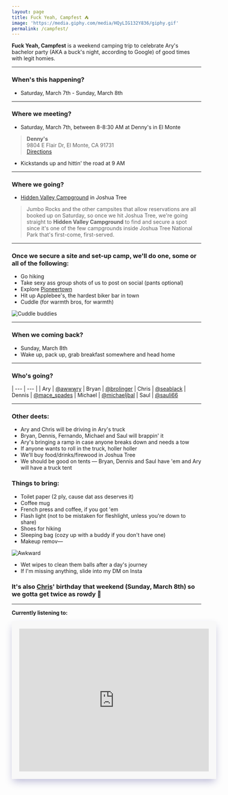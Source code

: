 ```yaml
---
layout: page
title: Fuck Yeah, Campfest ⛺️
image: 'https://media.giphy.com/media/HQyLIG132Y836/giphy.gif'
permalink: /campfest/
---
```


**Fuck Yeah, Campfest** is a weekend camping trip to celebrate Ary's bachelor party (AKA a buck's night, according to Google) of good times with legit homies.

***

### When's this happening?
- Saturday, March 7th - Sunday, March 8th

***

### Where we meeting?
- Saturday, March 7th, between 8-8:30 AM at Denny's in El Monte

> **Denny's**  
9804 E Flair Dr, El Monte, CA 91731  
[Directions][url-dennys]

- Kickstands up and hittin' the road at 9 AM

***

### Where we going?

- [Hidden Valley Campground][url-hidden-valley] in Joshua Tree

> Jumbo Rocks and the other campsites that allow reservations are all booked up on Saturday, so once we hit Joshua Tree, we're going straight to **Hidden Valley Campground** to find and secure a spot since it's one of the few campgrounds inside Joshua Tree National Park that's first-come, first-served.

***

### Once we secure a site and set-up camp, we'll do one, some or all of the following:

- Go hiking
- Take sexy ass group shots of us to post on social (pants optional)
- Explore [Pioneertown][url-pioneertown]
- Hit up Applebee's, the hardest biker bar in town
- Cuddle (for warmth bros, for warmth)

![Cuddle buddies](https://media.giphy.com/media/l2R0aK28kY1iYrlQI/giphy.gif)

***

### When we coming back?
- Sunday, March 8th
- Wake up, pack up, grab breakfast somewhere and head home

***

### Who's going?

| --- | --- |
| Ary | [@awwwry][url-awwwry]
| Bryan | [@brolinger][url-brolinger]
| Chris | [@seablack][url-seablack]
| Dennis | [@mace_spades][url-mace-spades]
| Michael | [@michaeljbal][url-michaeljbal]
| Saul | [@sauli66][url-sauli66]

***

### Other deets:
- Ary and Chris will be driving in Ary's truck
- Bryan, Dennis, Fernando, Michael and Saul will brappin' it
- Ary's bringing a ramp in case anyone breaks down and needs a tow
- If anyone wants to roll in the truck, holler holler
- We'll buy food/drinks/firewood in Joshua Tree
- We should be good on tents — Bryan, Dennis and Saul have 'em and Ary will have a truck tent   

### Things to bring:
- Toilet paper (2 ply, cause dat ass deserves it)
- Coffee mug
- French press and coffee, if you got 'em
- Flash light (not to be mistaken for fleshlight, unless you're down to share)
- Shoes for hiking
- Sleeping bag (cozy up with a buddy if you don't have one)
- Makeup remov—

![Awkward](https://media.giphy.com/media/13n7XeyIXEIrbG/giphy.gif)

- Wet wipes to clean them balls after a day's journey
- If I'm missing anything, slide into my DM on Insta

### It's also [Chris][url-seablack]' birthday that weekend (Sunday, March 8th) so we gotta get twice as rowdy 🕺

***

**Currently listening to:**  
<iframe src="https://open.spotify.com/embed/playlist/0hvGuO3GFmX3zNWxaK17sZ" width="100%" height="380" frameborder="0" allowtransparency="true" allow="encrypted-media" style="border: 20px solid #f8f8f8; box-shadow: 0 10px 20px -4px rgba(30,28,122,0.3); margin-bottom: 30px;"></iframe>

[url-awwwry]: https://www.instagram.com/awwwry
[url-brolinger]: https://www.instagram.com/brolinger
[url-seablack]: https://www.instagram.com/seablack
[url-mace-spades]: https://www.instagram.com/mace_spades
[url-fernandovtpjr]: https://www.instagram.com/fernandovtpjr
[url-michaeljbal]: https://www.instagram.com/michaeljbal
[url-sauli66]: https://www.instagram.com/sauli66
[url-dennys]: https://goo.gl/maps/i4WHLxTWAgUEc7M5A
[url-hidden-valley]: https://www.nps.gov/jotr/planyourvisit/hidden-valley-campground.htm
[url-pioneertown]: https://www.visitcalifornia.com/attraction/pioneertown